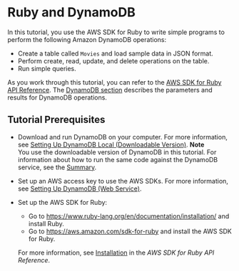 # Ruby and DynamoDB<a name="GettingStarted.Ruby"></a>

In this tutorial, you use the AWS SDK for Ruby to write simple programs to perform the following Amazon DynamoDB operations:
+ Create a table called `Movies` and load sample data in JSON format\.
+ Perform create, read, update, and delete operations on the table\.
+ Run simple queries\.

As you work through this tutorial, you can refer to the [AWS SDK for Ruby API Reference](http://docs.aws.amazon.com/sdkforruby/api/index.html)\. The [DynamoDB section](http://docs.aws.amazon.com/sdkforruby/api/Aws/DynamoDB.html) describes the parameters and results for DynamoDB operations\.

## Tutorial Prerequisites<a name="GettingStarted.Ruby.Prereqs"></a>
+ Download and run DynamoDB on your computer\. For more information, see [Setting Up DynamoDB Local \(Downloadable Version\)](DynamoDBLocal.md)\. 
**Note**  
You use the downloadable version of DynamoDB in this tutorial\. For information about how to run the same code against the DynamoDB service, see the [Summary](GettingStarted.Ruby.Summary.md)\.
+ Set up an AWS access key to use the AWS SDKs\. For more information, see [Setting Up DynamoDB \(Web Service\)](SettingUp.DynamoWebService.md)\.
+ Set up the AWS SDK for Ruby:
  + Go to [https://www\.ruby\-lang\.org/en/documentation/installation/](https://www.ruby-lang.org/en/documentation/installation/) and install Ruby\.
  + Go to [https://aws\.amazon\.com/sdk\-for\-ruby](https://aws.amazon.com/sdk-for-ruby/) and install the AWS SDK for Ruby\.

  For more information, see [Installation](http://docs.aws.amazon.com/sdkforruby/api/index.html#Installation) in the *AWS SDK for Ruby API Reference*\.